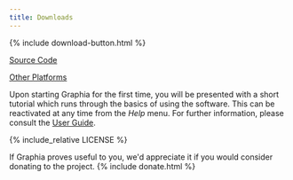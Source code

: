 ```yaml
---
title: Downloads
---
```


{% include download-button.html %}

<div class="downloads">
<p><a href="{{site.downloads.source}}">Source Code</a></p>
<p><a id="show-other-platforms" href="#">Other Platforms</a></p>
</div>

<script>
document.getElementById("show-other-platforms").onclick =
function()
{
    show("graphia-for-windows");
    show("graphia-for-macos");
    show("graphia-for-linux");
    hide("show-other-platforms");
};
</script>

Upon starting Graphia for the first time, you will be presented with a short tutorial which runs through the basics of using the software. This can be reactivated at any time from the _Help_ menu. For further information, please consult the [User Guide]({{site.baseurl}}/userguide.html).

<div class="license">
{% include_relative LICENSE %}
</div>

If Graphia proves useful to you, we'd appreciate it if you would consider donating to the project.
{% include donate.html %}
